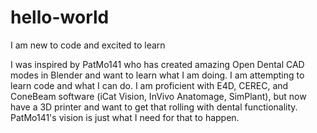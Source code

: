 # hello-world
I am new to code and excited to learn

I was inspired by PatMo141 who has created amazing Open Dental CAD modes in Blender and want to learn what I am doing. I am
attempting to learn code and what I can do. I am proficient with E4D, CEREC, and ConeBeam software (iCat Vision, InVivo 
Anatomage, SimPlant), but now have a 3D printer and want to get that rolling with dental functionality. PatMo141's vision is 
just what I need for that to happen.
